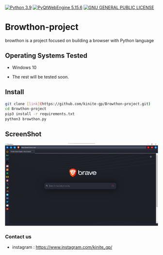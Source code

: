 [![Python 3.9](https://img.shields.io/badge/Python-3.9-yellow.svg)](http://www.python.org/download/) 
[![PyQtWebEngine 5.15.6](https://img.shields.io/badge/PyQtWebEngine-5.15.6-yellow.svg)](https://pypi.org/project/PyQtWebEngine/) 
[![GNU GENERAL PUBLIC LICENSE](https://img.shields.io/badge/LICENSE-GNU.V3-green.svg)](https://en.wikipedia.org/wiki/GNU_General_Public_License) 


# Browthon-project
 browthon is a project focused on building a browser with Python language

## Operating Systems Tested
- Windows 10

- The rest will be tested soon.


## Install
```bash
git clone [link](https://github.com/kinite-gp/Browthon-project.git)
cd Browthon-project
pip3 install -r requirements.txt
python3 browthon.py 
```


## ScreenShot
![browthon](per.png)


### Contact us
- instagram : https://www.instagram.com/kinite_gp/
